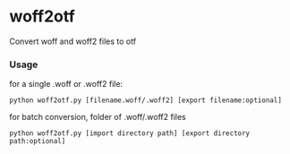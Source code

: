 # woff2otf
Convert woff and woff2 files to otf 
### Usage
for a single .woff or .woff2 file:

    python woff2otf.py [filename.woff/.woff2] [export filename:optional]
for batch conversion, folder of .woff/.woff2 files
    
    python woff2otf.py [import directory path] [export directory path:optional]
